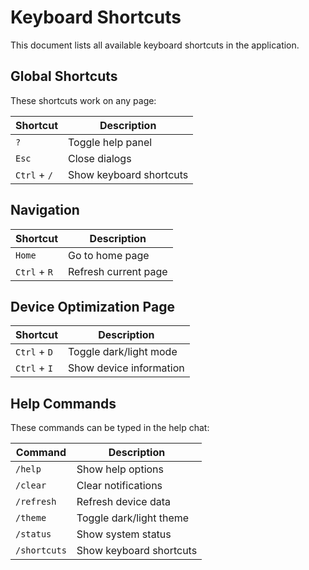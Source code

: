 # Keyboard Shortcuts

This document lists all available keyboard shortcuts in the application.

## Global Shortcuts

These shortcuts work on any page:

| Shortcut | Description |
|----------|-------------|
| `?` | Toggle help panel |
| `Esc` | Close dialogs |
| `Ctrl` + `/` | Show keyboard shortcuts |

## Navigation

| Shortcut | Description |
|----------|-------------|
| `Home` | Go to home page |
| `Ctrl` + `R` | Refresh current page |

## Device Optimization Page

| Shortcut | Description |
|----------|-------------|
| `Ctrl` + `D` | Toggle dark/light mode |
| `Ctrl` + `I` | Show device information |

## Help Commands

These commands can be typed in the help chat:

| Command | Description |
|---------|-------------|
| `/help` | Show help options |
| `/clear` | Clear notifications |
| `/refresh` | Refresh device data |
| `/theme` | Toggle dark/light theme |
| `/status` | Show system status |
| `/shortcuts` | Show keyboard shortcuts |
